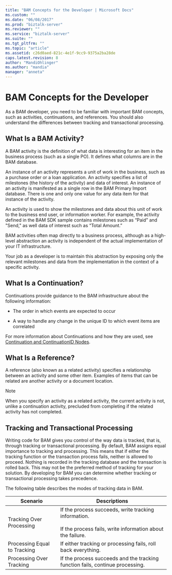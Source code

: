 ```yaml
---
title: "BAM Concepts for the Developer | Microsoft Docs"
ms.custom: ""
ms.date: "06/08/2017"
ms.prod: "biztalk-server"
ms.reviewer: ""
ms.service: "biztalk-server"
ms.suite: ""
ms.tgt_pltfrm: ""
ms.topic: "article"
ms.assetid: c26d0aed-821c-4e1f-9cc9-9375a2ba28de
caps.latest.revision: 8
author: "MandiOhlinger"
ms.author: "mandia"
manager: "anneta"
---
```

# BAM Concepts for the Developer
As a BAM developer, you need to be familiar with important BAM concepts, such as activities, continuations, and references. You should also understand the differences between tracking and transactional processing.  
  
## What Is a BAM Activity?  
 A BAM activity is the definition of what data is interesting for an item in the business process (such as a single PO). It defines what columns are in the BAM database.  
  
 An instance of an activity represents a unit of work in the business, such as a purchase order or a loan application. An activity specifies a list of milestones (the history of the activity) and data of interest. An instance of an activity is manifested as a single row in the BAM Primary Import database. There is one and only one value for any data item for that instance of the activity.  
  
 An activity is used to show the milestones and data about this unit of work to the business end user, or information worker. For example, the activity defined in the BAM SDK sample contains milestones such as “Paid” and "Send," as well data of interest such as “Total Amount.”  
  
 BAM activities often map directly to a business process, although as a high-level abstraction an activity is independent of the actual implementation of your IT infrastructure.  
  
 Your job as a developer is to maintain this abstraction by exposing only the relevant milestones and data from the implementation in the context of a specific activity.  
  
## What Is a Continuation?  
 Continuations provide guidance to the BAM infrastructure about the following information:  
  
-   The order in which events are expected to occur  
  
-   A way to handle any change in the unique ID to which event items are correlated  
  
 For more information about Continuations and how they are used, see [Continuation and ContinuationID Nodes](../core/continuation-and-continuationid-nodes.md).  
  
## What Is a Reference?  
 A reference (also known as a related activity) specifies a relationship between an activity and some other item. Examples of items that can be related are another activity or a document location.  
  
> [!NOTE]
>  When you specify an activity as a related activity, the current activity is not, unlike a continuation activity, precluded from completing if the related activity has not completed.  
  
## Tracking and Transactional Processing  
 Writing code for BAM gives you control of the way data is tracked, that is, through tracking or transactional processing. By default, BAM assigns equal importance to tracking and processing. This means that if either the tracking function or the transaction process fails, neither is allowed to proceed. Nothing is recorded in the tracking database and the transaction is rolled back. This may not be the preferred method of tracking for your solution. By developing for BAM you can determine whether tracking or transactional processing takes precedence.  
  
 The following table describes the modes of tracking data in BAM.  
  
|Scenario|Descriptions|  
|--------------|------------------|  
|Tracking Over Processing|If the process succeeds, write tracking information.<br /><br /> If the process fails, write information about the failure.|  
|Processing Equal to Tracking|If either tracking or processing fails, roll back everything.|  
|Processing Over Tracking|If the process succeeds and the tracking function fails, continue processing.|